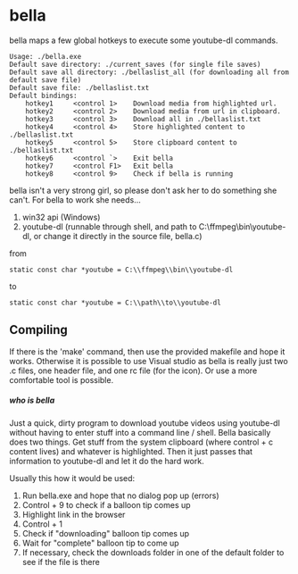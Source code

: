 # bella
bella maps a few global hotkeys to execute some youtube-dl commands.

    Usage: ./bella.exe 
    Default save directory: ./current_saves (for single file saves)
    Default save all directory: ./bellaslist_all (for downloading all from default save file)
    Default save file: ./bellaslist.txt
    Default bindings:
        hotkey1     <control 1>    Download media from highlighted url.
        hotkey2     <control 2>    Download media from url in clipboard.
        hotkey3     <control 3>    Download all in ./bellaslist.txt
        hotkey4     <control 4>    Store highlighted content to ./bellaslist.txt
        hotkey5     <control 5>    Store clipboard content to ./bellaslist.txt
        hotkey6     <control `>    Exit bella
        hotkey7     <control F1>   Exit bella
        hotkey8     <control 9>    Check if bella is running 

bella isn't a very strong girl, so please don't ask her to do something she can't. 
For bella to work she needs...
1. win32 api (Windows)
2. youtube-dl (runnable through shell, and path to C:\ffmpeg\bin\youtube-dl, 
or change it directly in the source file, bella.c)

from
    
    static const char *youtube = C:\\ffmpeg\\bin\\youtube-dl

to

    static const char *youtube = C:\\path\\to\\youtube-dl

## Compiling
If there is the 'make' command, then use the provided makefile and hope it works.
Otherwise it is possible to use Visual studio as bella is really just two .c files, one header file, and one rc file (for the icon).
Or use a more comfortable tool is possible.

##### who is bella
Just a quick, dirty program to download youtube videos using youtube-dl without having to enter
stuff into a command line / shell. Bella basically does two things. Get stuff from the system clipboard
(where control + c content lives) and whatever is highlighted. Then it just passes that information to 
youtube-dl and let it do the hard work.

Usually this how it would be used:
1. Run bella.exe and hope that no dialog pop up (errors)
2. Control + 9 to check if a balloon tip comes up
3. Highlight link in the browser
4. Control + 1
5. Check if "downloading" balloon tip comes up
6. Wait for "complete" balloon tip to come up
7. If necessary, check the downloads folder in one of the default folder to see if the file is there
